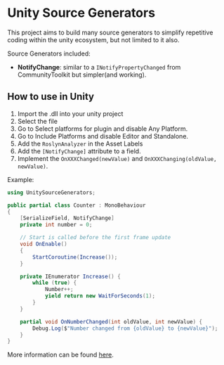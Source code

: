 # Unity Source Generators
This project aims to build many source generators to simplify repetitive coding
within the unity ecosystem, but not limited to it also. 

Source Generators included:
* **NotifyChange**: similar to a `INotifyPropertyChanged` from CommunityToolkit but simpler(and working).

## How to use in Unity

1. Import the .dll into your unity project
2. Select the file
3. Go to Select platforms for plugin and disable Any Platform.
4. Go to Include Platforms and disable Editor and Standalone.
5. Add the `RoslynAnalyzer` in the Asset Labels
6. Add the `[NotifyChange]` attribute to a field.
7. Implement the `OnXXXChanged(newValue)` and `OnXXXChanging(oldValue, newValue)`.

Example:
```cs
using UnitySourceGenerators;

public partial class Counter : MonoBehaviour
{
    [SerializeField, NotifyChange]
    private int number = 0;

    // Start is called before the first frame update
    void OnEnable()
    {
        StartCoroutine(Increase());
    }

    private IEnumerator Increase() {
        while (true) {
            Number++;
            yield return new WaitForSeconds(1);
        }
    }

    partial void OnNumberChanged(int oldValue, int newValue) {
        Debug.Log($"Number changed from {oldValue} to {newValue}");
    }
}
```

More information can be found [here](https://docs.unity3d.com/Manual/roslyn-analyzers.html).
